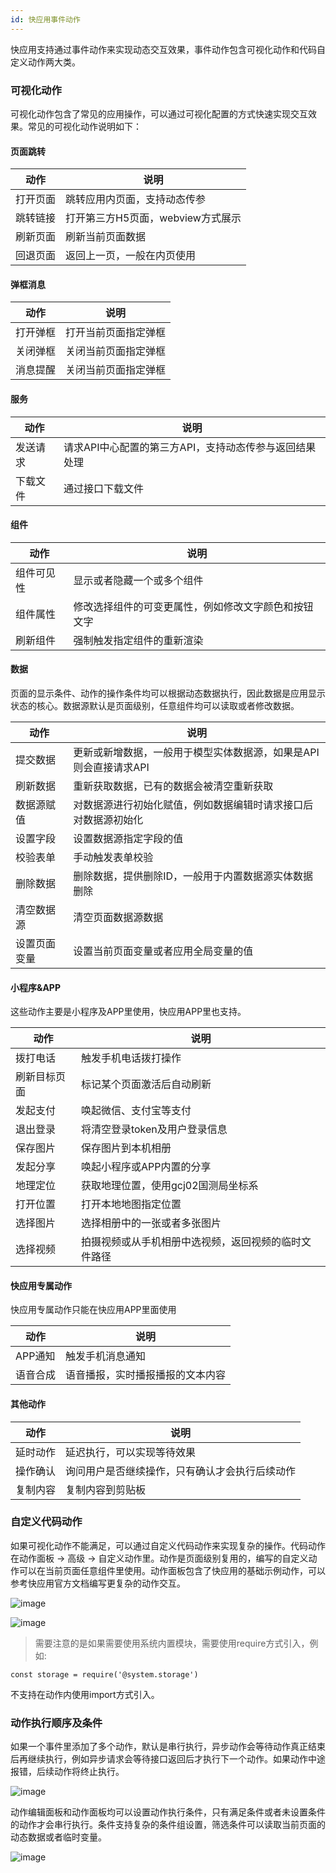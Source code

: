 ```yaml
---
id: 快应用事件动作
---
```


快应用支持通过事件动作来实现动态交互效果，事件动作包含可视化动作和代码自定义动作两大类。

### 可视化动作

可视化动作包含了常见的应用操作，可以通过可视化配置的方式快速实现交互效果。常见的可视化动作说明如下：

#### 页面跳转

| 动作 | 说明  |
| --- | --- | 
| 打开页面 | 跳转应用内页面，支持动态传参 | 
| 跳转链接 | 打开第三方H5页面，webview方式展示 | 
| 刷新页面 | 刷新当前页面数据 | 
| 回退页面 | 返回上一页，一般在内页使用 | 

#### 弹框消息

| 动作 | 说明  |
| --- | --- | 
| 打开弹框 | 打开当前页面指定弹框 | 
| 关闭弹框 | 关闭当前页面指定弹框 | 
| 消息提醒 | 关闭当前页面指定弹框 | 
#### 服务

| 动作 | 说明  |
| --- | --- | 
| 发送请求 | 请求API中心配置的第三方API，支持动态传参与返回结果处理 | 
| 下载文件 | 通过接口下载文件 | 
#### 组件

| 动作 | 说明  |
| --- | --- | 
| 组件可见性 | 显示或者隐藏一个或多个组件 | 
| 组件属性 | 修改选择组件的可变更属性，例如修改文字颜色和按钮文字 | 
| 刷新组件 | 强制触发指定组件的重新渲染 | 
#### 数据

页面的显示条件、动作的操作条件均可以根据动态数据执行，因此数据是应用显示状态的核心。数据源默认是页面级别，任意组件均可以读取或者修改数据。

| 动作 | 说明  |
| --- | --- | 
| 提交数据 | 更新或新增数据，一般用于模型实体数据源，如果是API则会直接请求API | 
| 刷新数据 | 重新获取数据，已有的数据会被清空重新获取 | 
| 数据源赋值 | 对数据源进行初始化赋值，例如数据编辑时请求接口后对数据源初始化 | 
| 设置字段 | 设置数据源指定字段的值 | 
| 校验表单 | 手动触发表单校验 | 
| 删除数据 | 删除数据，提供删除ID，一般用于内置数据源实体数据删除 | 
| 清空数据源 | 清空页面数据源数据 | 
| 设置页面变量 | 设置当前页面变量或者应用全局变量的值 | 
#### 小程序&APP

这些动作主要是小程序及APP里使用，快应用APP里也支持。

| 动作 | 说明  |
| --- | --- | 
| 拨打电话 | 触发手机电话拨打操作 |
| 刷新目标页面 | 标记某个页面激活后自动刷新 |
| 发起支付 | 唤起微信、支付宝等支付 |
| 退出登录 | 将清空登录token及用户登录信息 |
| 保存图片 | 保存图片到本机相册 |
| 发起分享 | 唤起小程序或APP内置的分享 |
| 地理定位 | 获取地理位置，使用gcj02国测局坐标系 |
| 打开位置 | 打开本地地图指定位置 |
| 选择图片 | 选择相册中的一张或者多张图片|
| 选择视频 | 拍摄视频或从手机相册中选视频，返回视频的临时文件路径 |
#### 快应用专属动作

快应用专属动作只能在快应用APP里面使用

| 动作 | 说明  |
| --- | --- | 
| APP通知 | 触发手机消息通知 |
| 语音合成 | 语音播报，实时播报播报的文本内容 |
#### 其他动作

| 动作 | 说明  |
| --- | --- | 
| 延时动作 | 延迟执行，可以实现等待效果 |
| 操作确认 | 询问用户是否继续操作，只有确认才会执行后续动作 |
| 复制内容 | 复制内容到剪贴板 |
### 自定义代码动作

如果可视化动作不能满足，可以通过自定义代码动作来实现复杂的操作。代码动作在动作面板 -> 高级 -> 自定义动作里。动作是页面级别复用的，编写的自定义动作可以在当前页面任意组件里使用。动作面板包含了快应用的基础示例动作，可以参考快应用官方文档编写更复杂的动作交互。

![image](/img/移动应用/快应用/快应用事件动作/action-1.png)

![image](/img/移动应用/快应用/快应用事件动作/action-2.png)

> 需要注意的是如果需要使用系统内置模块，需要使用require方式引入，例如: 

```
const storage = require('@system.storage')
```
不支持在动作内使用import方式引入。

### 动作执行顺序及条件

如果一个事件里添加了多个动作，默认是串行执行，异步动作会等待动作真正结束后再继续执行，例如异步请求会等待接口返回后才执行下一个动作。如果动作中途报错，后续动作将终止执行。

![image](/img/移动应用/快应用/快应用事件动作/action-3.png)

动作编辑面板和动作面板均可以设置动作执行条件，只有满足条件或者未设置条件的动作才会串行执行。条件支持复杂的条件组设置，筛选条件可以读取当前页面的动态数据或者临时变量。

![image](/img/移动应用/快应用/快应用事件动作/action-4.png)